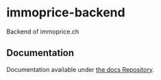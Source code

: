 # immoprice-backend
Backend of immoprice.ch
## Documentation
Documentation available under [the docs Repository](https://github.com/Immobilienrechner-Challenge/docs/tree/main/immoprice-backend).
